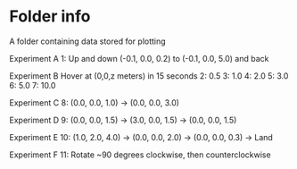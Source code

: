 # Folder info
A folder containing data stored for plotting

Experiment A
1: Up and down (-0.1, 0.0, 0.2) to (-0.1, 0.0, 5.0) and back

Experiment B
Hover at (0,0,z meters) in 15 seconds
2: 0.5
3: 1.0
4: 2.0
5: 3.0
6: 5.0
7: 10.0

Experiment C
8: (0.0, 0.0, 1.0) -> (0.0, 0.0, 3.0)

Experiment D
9: (0.0, 0.0, 1.5) -> (3.0, 0.0, 1.5) -> (0.0, 0.0, 1.5)

Experiment E
10: (1.0, 2.0, 4.0) -> (0.0, 0.0, 2.0) -> (0.0, 0.0, 0.3) -> Land

Experiment F
11: Rotate ~90 degrees clockwise, then counterclockwise